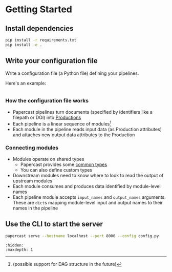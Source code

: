 # Getting Started
## Install dependencies

```bash
pip install -r requirements.txt
pip install -e .
```

## Write your configuration file
Write a configuration file (a Python file) defining your pipelines.

Here's an example:
```{literalinclude} ./examples/config.py
```

### How the configuration file works
- Papercast pipelines turn documents (specified by identifiers like a filepath or DOI) into [Productions](./modules/productions.md)
- Each pipeline is a linear sequence of modules[^1] 
- Each module in the pipeline reads input data (as Production attributes) and attaches new output data attributes to the Production

### Connecting modules
- Modules operate on shared types
  - Papercast provides some [common types](./modules/types.md)
  - You can also define custom types
- Downstream modules need to know where to look to read the output of upstream modules
- Each module consumes and produces data identified by module-level names
- Each pipeline module accepts `input_names` and `output_names` arguments. These are `dict`s mapping module-level input and output names to their names in the pipeline




[^1]: (possible support for DAG structure in the future)
[^2]: Processors are slightly different in that they start with document identifiers and produce Productions

## Use the CLI to start the server
```bash
papercast serve --hostname localhost --port 8000 --config config.py
```

```{toctree} 
:hidden:
:maxdepth: 1
```